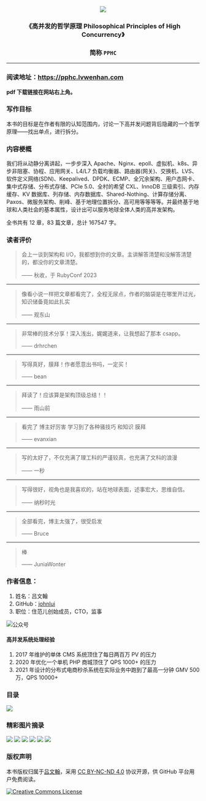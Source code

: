 <p align="center">
  <a href="https://github.com/Pinatra/Pinatra"><img src="./assets/banner.jpg"></a>
</p>

<h3 align="center">《高并发的哲学原理 Philosophical Principles of High Concurrency》</h3>
<h3 align="center">简称 <code>PPHC</code></h3>
<hr>

### 阅读地址：https://pphc.lvwenhan.com

**pdf 下载链接在网站右上角。**

### 写作目标

本书的目标是在作者有限的认知范围内，讨论一下高并发问题背后隐藏的一个哲学原理——找出单点，进行拆分。

### 内容梗概

我们将从动静分离讲起，一步步深入 Apache、Nginx、epoll、虚拟机、k8s、异步非阻塞、协程、应用网关、L4/L7 负载均衡器、路由器(网关)、交换机、LVS、软件定义网络(SDN)、Keepalived、DPDK、ECMP、全冗余架构、用户态网卡、集中式存储、分布式存储、PCIe 5.0、全村的希望 CXL、InnoDB 三级索引、内存缓存、KV 数据库、列存储、内存数据库、Shared-Nothing、计算存储分离、Paxos、微服务架构、削峰、基于地理位置拆分、高可用等等等等。并最终基于地球和人类社会的基本属性，设计出可以服务地球全体人类的高并发架构。

全书共有 12 章，83 篇文章，总计 167547 字。

### 读者评价

> 会上一谈到架构和 I/O，我都想到你的文章。主讲解答清楚和没解答清楚的，都没你的文章清楚。
>
> —— 秋收，于 RubyConf 2023

---

> 像看小说一样把文章都看完了，全程无尿点，作者的脑袋是在哪里开过光，知识储备竟如此扎实
>
> —— 观东山

---

> 非常棒的技术分享！深入浅出，娓娓道来，让我想起了那本 csapp。
>
> —— drhrchen

---

> 写得真好，膜拜！作者愿意出书吗，一定买！
>
> —— bean

---

> 拜读了！应该算是架构顶级总结！！
>
> —— 雨山前

---

> 看完了 博主好厉害 学习到了各种骚技巧 和知识 膜拜
>
> —— evanxian

---

> 写的太好了，不仅充满了理工科的严谨较真，也充满了文科的浪漫
>
> —— 一秒

---

> 写得很好，视角也是我喜欢的，站在地球表面，述事宏大，思维自信。
>
> —— 纳秒时光

---

> 全部看完，博主太强了，很受启发
>
> —— Bruce

---

> 棒
>
> —— JuniaWonter


### 作者信息：

1. 姓名：吕文翰
2. GitHub：[johnlui](https://github.com/johnlui)
3. 职位：住范儿创始成员，CTO，监事

![公众号](https://lvwenhan.com/content/uploadfile/202301/79c41673579170.jpg)

#### 高并发系统处理经验

1. 2017 年维护的单体 CMS 系统顶住了每日两百万 PV 的压力
2. 2020 年优化一个单机 PHP 商城顶住了 QPS 1000+ 的压力
3. 2021 年设计的分布式电商秒杀系统在实际业务中跑到了最高一分钟 GMV 500 万，QPS 10000+


### 目录

<img src="./assets/table.jpg">

### 精彩图片摘录

<img src="./assets/p0.jpg">

<img src="./assets/p1.jpg">

<img src="./assets/p2.jpg">

<img src="./assets/p3.jpg">

<img src="./assets/p4.jpg">

<img src="./assets/p5.jpg">


### 版权声明

本书版权归属于[吕文翰](https://github.com/johnlui)，采用 [CC BY-NC-ND 4.0](https://creativecommons.org/licenses/by-nc-nd/4.0/legalcode.zh-Hans) 协议开源，供 GitHub 平台用户免费阅读。

<a rel="license" href="https://creativecommons.org/licenses/by-nc-nd/4.0/legalcode.zh-Hans"><img alt="Creative Commons License" style="border-width:0" src="https://i.creativecommons.org/l/by-nc-nd/4.0/88x31.png" /></a>
